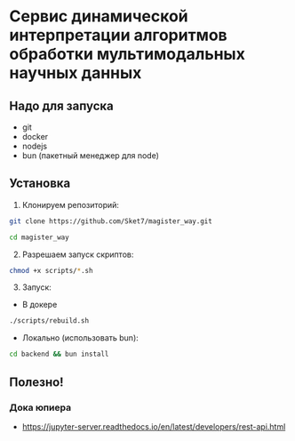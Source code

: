 # Сервис динамической интерпретации алгоритмов обработки мультимодальных научных данных

## Надо для запуска

- git
- docker
- nodejs
- bun (пакетный менеджер для node)

## Установка

1. Клонируем репозиторий:

```bash
git clone https://github.com/Sket7/magister_way.git

cd magister_way
```

2. Разрешаем запуск скриптов:

```bash
chmod +x scripts/*.sh
```

3. Запуск:

- В докере

```bash
./scripts/rebuild.sh
```

- Локально (использовать bun):

```bash
cd backend && bun install
```

## Полезно!

### Дока юпиера

- https://jupyter-server.readthedocs.io/en/latest/developers/rest-api.html
